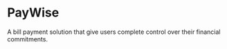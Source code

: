 # PayWise
A bill payment solution that give users complete control over their financial commitments.
